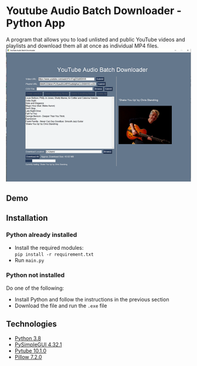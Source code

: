 # Youtube Audio Batch Downloader - Python App
 A program that allows you to load unlisted and public YouTube videos and playlists 
 and download them all at once as individual MP4 files.
 ![Screenshot of the program](./img/sample.png)
 
  ## Demo
  
  ## Installation 
  ### Python already installed
  * Install the required modules:  
    ```pip install -r requirement.txt```  
  * Run ```main.py```
  
  ### Python not installed
  Do one of the following:
  * Install Python and follow the instructions in the previous section
  * Download the file and run the ```.exe``` file
  
  ## Technologies
  * [Python 3.8](https://www.python.org/)
  * [PySimpleGUI 4.32.1](https://pypi.org/project/PySimpleGUI/)
  * [Pytube 10.1.0](https://python-pytube.readthedocs.io/en/latest/)
  * [Pillow 7.2.0](https://pillow.readthedocs.io/en/stable/)  
   
   